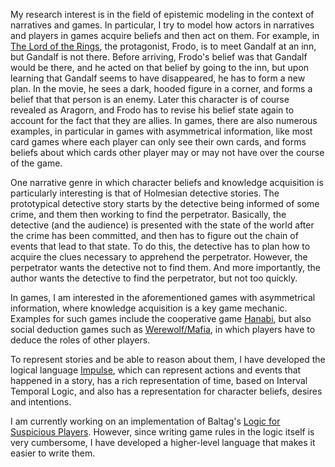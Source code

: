 My research interest is in the field of epistemic modeling in the context of narratives and games. In particular, I try to model how actors in narratives and players in games acquire beliefs and then act on them. For example, in [The Lord of the Rings](http://lotr.wikia.com/wiki/The_Lord_of_the_Rings), the protagonist, Frodo, is to meet Gandalf at an inn, but Gandalf is not there. Before arriving, Frodo's belief was that Gandalf would be there, and he acted on that belief by going to the inn, but upon learning that Gandalf seems to have disappeared, he has to form a new plan. In the movie, he sees a dark, hooded figure in a corner, and forms a belief that that person is an enemy. Later this character is of course revealed as Aragorn, and Frodo has to revise his belief state again to account for the fact that they are allies. In games, there are also numerous examples, in particular in games with asymmetrical information, like most card games where each player can only see their own cards, and forms beliefs about which cards other player may or may not have over the course of the game. 

One narrative genre in which character beliefs and knowledge acquisition is particularly interesting is that of Holmesian detective stories. The prototypical detective story starts by the detective being informed of some crime, and them then working to find the perpetrator. Basically, the detective (and the audience) is presented with the state of the world after the crime has been committed, and then has to figure out the chain of events that lead to that state. To do this, the detective has to plan how to acquire the clues necessary to apprehend the perpetrator. However, the perpetrator wants the detective not to find them. And more importantly, the author wants the detective to find the perpetrator, but not too quickly.

In games, I am interested in the aforementioned games with asymmetrical information, where knowledge acquisition is a key game mechanic. Examples for such games include the cooperative game [Hanabi](https://en.wikipedia.org/wiki/Hanabi_(card_game)), but also social deduction games such as [Werewolf/Mafia](https://en.wikipedia.org/wiki/Werewolf_(game)), in which players have to deduce the roles of other players. 

To represent stories and be able to reason about them, I have developed the logical language [Impulse](https://liquidnarrative.csc.ncsu.edu/wp-content/uploads/sites/15/2016/02/eger_impulse2015.pdf), which can represent actions and events that happened in a story, has a rich representation of time, based on Interval Temporal Logic, and also has a representation for character beliefs, desires and intentions.

I am currently working on an implementation of Baltag's [Logic for Suspicious Players](http://www.vub.ac.be/CLWF/SS/BER.pdf). However, since writing game rules in the logic itself is very cumbersome, I have developed a higher-level language that makes it easier to write them. 
